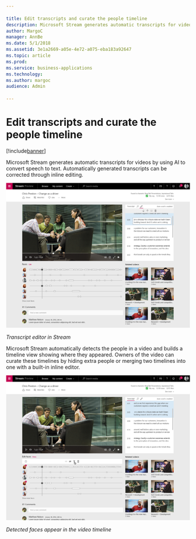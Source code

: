 ```yaml
---

title: Edit transcripts and curate the people timeline
description: Microsoft Stream generates automatic transcripts for videos by using AI to convert speech to text.
author: MargoC
manager: AnnBe
ms.date: 5/1/2018
ms.assetid: 3e1a2669-a05e-4e72-a075-eba183a92647
ms.topic: article
ms.prod: 
ms.service: business-applications
ms.technology: 
ms.author: margoc
audience: Admin

---
```


# Edit transcripts and curate the people timeline

[!include[banner](../../../includes/banner.md)]

Microsoft Stream generates automatic transcripts for videos by using AI to
convert speech to text. Automatically generated transcripts can be corrected
through inline editing.

![Transcript editor in Stream](media/edit-transcripts-curate-people-timeline-1.png "Transcript editor in Stream")

*Transcript editor in Stream*

Microsoft Stream automatically detects the people in a video and builds a
timeline view showing where they appeared. Owners of the video can curate these
timelines by hiding extra people or merging two timelines into one with a
built-in inline editor.

![Detected faces appear in the video timeline](media/cloud-recording-meetings-microsoft-teams-2.png "Detected faces appear in the video timeline")

*Detected faces appear in the video timeline*
